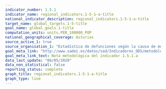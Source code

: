 ```yaml
---
indicator_number: 1.5.1
indicator_name: regional_indicators.1-5-1-a-title
national_indicator_description: regional_indicators.1-5-1-a-title
target_name: global_targets.1-5-title
goal_name: global_goals.1-title
computation_units: units.PER_100000_POP
national_geographical_coverage: Asturias
source_active_1: true
source_organisation_1: "Estadística de defunciones según la causa de muerte, INE"
goal_meta_link: "http://www.sadei.es/datos/sad/Indicadores_ODS/metodologia/1.5.1.a.pdf"
goal_meta_link_text: Nota metodológica del indicador 1.5.1.a
data_last_update: "06/05/2020"
data_non_statistical: false
reporting_status: complete
graph_title: regional_indicators.1-5-1-a-title
graph_type: line
---
```


